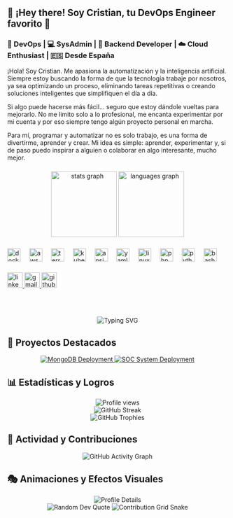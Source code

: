 <h2 align="left">🚀 ¡Hey there! Soy Cristian, tu DevOps Engineer favorito 🎯</h2>

<h3 align="left">🔄 DevOps | 💻 SysAdmin | 🔧 Backend Developer | ☁️ Cloud Enthusiast | 🇪🇸 Desde España</h3>

<p align="left">
  ¡Hola! Soy Cristian. Me apasiona la automatización y la inteligencia artificial. Siempre estoy buscando la forma de que la tecnología trabaje por nosotros, ya sea optimizando un proceso, eliminando tareas repetitivas o creando soluciones inteligentes que simplifiquen el día a día.
</p>

<p align="left">
  Si algo puede hacerse más fácil… seguro que estoy dándole vueltas para mejorarlo. No me limito solo a lo profesional, me encanta experimentar por mi cuenta y por eso siempre tengo algún proyecto personal en marcha.
</p>

<p align="left">
  Para mí, programar y automatizar no es solo trabajo, es una forma de divertirme, aprender y crear. Mi idea es simple: aprender, experimentar y, si de paso puedo inspirar a alguien o colaborar en algo interesante, mucho mejor.
</p>

###

<div align="center">
  <img src="https://github-readme-stats.vercel.app/api?username=Cpergom2409&hide_title=false&hide_rank=false&show_icons=true&include_all_commits=true&count_private=true&disable_animations=false&theme=dracula&locale=es&hide_border=false&show_contributions=true" height="150" alt="stats graph"  />
  <img src="https://github-readme-stats.vercel.app/api/top-langs?username=Cpergom2409&locale=es&hide_title=false&layout=compact&card_width=320&langs_count=5&theme=dracula&hide_border=false" height="150" alt="languages graph"  />
</div>

###

<div align="left">
  <img src="https://cdn.jsdelivr.net/gh/devicons/devicon/icons/docker/docker-original.svg" height="30" alt="docker logo"  />
  <img width="12" />
  <img src="https://cdn.jsdelivr.net/gh/devicons/devicon/icons/amazonwebservices/amazonwebservices-original-wordmark.svg" height="30" alt="aws logo"  />
  <img width="12" />
  <img src="https://cdn.jsdelivr.net/gh/devicons/devicon/icons/terraform/terraform-original.svg" height="30" alt="terraform logo"  />
  <img width="12" />
  <img src="https://cdn.jsdelivr.net/gh/devicons/devicon/icons/kubernetes/kubernetes-plain.svg" height="30" alt="kubernetes logo"  />
  <img width="12" />
  <img src="https://cdn.jsdelivr.net/gh/devicons/devicon/icons/ansible/ansible-original.svg" height="30" alt="ansible logo"  />
  <img width="12" />
  <img src="https://cdn.jsdelivr.net/gh/devicons/devicon/icons/yaml/yaml-original.svg" height="30" alt="yaml logo"  />
  <img width="12" />
  <img src="https://cdn.jsdelivr.net/gh/devicons/devicon/icons/linux/linux-original.svg" height="30" alt="linux logo"  />
  <img width="12" />
  <img src="https://cdn.jsdelivr.net/gh/devicons/devicon/icons/php/php-original.svg" height="30" alt="php logo"  />
  <img width="12" />
  <img src="https://cdn.jsdelivr.net/gh/devicons/devicon/icons/python/python-original.svg" height="30" alt="python logo"  />
  <img width="12" />
  <img src="https://cdn.jsdelivr.net/gh/devicons/devicon/icons/bash/bash-original.svg" height="30" alt="bash logo"  />
</div>

###

<div align="left">
  <a href="https://www.linkedin.com/in/cristian-pérez-356961262" target="_blank">
    <img src="https://img.shields.io/static/v1?message=LinkedIn&logo=linkedin&label=&color=0077B5&logoColor=white&labelColor=&style=for-the-badge" height="35" alt="linkedin logo"  />
  </a>
  <a href="mailto:gomezperezcristian2004@gmail.com" target="_blank">
    <img src="https://img.shields.io/static/v1?message=Gmail&logo=gmail&label=&color=D14836&logoColor=white&labelColor=&style=for-the-badge" height="35" alt="gmail logo"  />
  </a>
  <a href="https://github.com/Cpergom2409" target="_blank">
    <img src="https://img.shields.io/static/v1?message=GitHub&logo=github&label=&color=000000&logoColor=white&labelColor=&style=for-the-badge" height="35" alt="github logo"  />
  </a>
</div>

###

<br clear="both">

###

<div align="center">
  <img src="https://readme-typing-svg.herokuapp.com?font=Fira+Code&weight=500&size=25&pause=1000&color=ff69b4&center=true&vCenter=true&width=600&height=100&lines=Automation+is+not+a+choice;it's+a+necessity;Infrastructure+as+Code+is+the+future;Security+first%2C+always+first" alt="Typing SVG" />
</div>

## 🚀 **Proyectos Destacados**

<div align="center">
  <a href="https://github.com/Cpergom2409/MongoDB-Deployment-Secure-Automated" target="_blank">
    <img src="https://github-readme-stats.vercel.app/api/pin/?username=Cpergom2409&repo=MongoDB-Deployment-Secure-Automated&theme=dracula&hide_border=true" alt="MongoDB Deployment" />
  </a>
  <a href="https://github.com/Cpergom2409/DevOps-Business-Automated-SOC-System-Deployment" target="_blank">
    <img src="https://github-readme-stats.vercel.app/api/pin/?username=Cpergom2409&repo=DevOps-Business-Automated-SOC-System-Deployment&theme=dracula&hide_border=true" alt="SOC System Deployment" />
  </a>
</div>

## 📊 **Estadísticas y Logros**

<div align="center">
  <!-- Profile Views Counter -->
  <img src="https://komarev.com/ghpvc/?username=Cpergom2409&color=dc143c&style=for-the-badge" alt="Profile views" />
  <br/>
  <!-- GitHub Streak Stats -->
  <img src="https://github-readme-streak-stats.herokuapp.com/?user=Cpergom2409&theme=dracula&hide_border=true" alt="GitHub Streak" />
  <br/>
  <!-- GitHub Trophies -->
  <img src="https://github-profile-trophy.vercel.app/?username=Cpergom2409&theme=dracula&row=1&column=6" alt="GitHub Trophies" />
</div>

## 🌟 **Actividad y Contribuciones**

<div align="center">
  <!-- GitHub Activity Graph -->
  <img src="https://github-readme-activity-graph.vercel.app/graph?username=Cpergom2409&theme=dracula&hide_border=true&area=true&area_color=ff69b4&line=ff69b4&point=ffffff" alt="GitHub Activity Graph" />
</div>

## 🎭 **Animaciones y Efectos Visuales**

<div align="center">
  
  <!-- 3D Profile Card -->
  <img src="https://github-profile-summary-cards.vercel.app/api/cards/profile-details?username=Cpergom2409&theme=dracula&hide_border=true" alt="Profile Details" />

</div>

<div align="center">
  <!-- Random Dev Quote -->
  <img src="https://quotes-github-readme.vercel.app/api?type=horizontal&theme=dracula" alt="Random Dev Quote" />
  
  <!-- GitHub Contribution Grid -->
  <img src="https://github-contribution-grid-snake.vercel.app/grid_contribution_graph.gif" alt="Contribution Grid Snake" />
</div>

###
